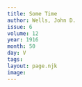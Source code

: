 ```yaml
---
title: Some Time
author: Wells, John D.
issue: 6
volume: 12
year: 1916
month: 50
day: V
tags:
layout: page.njk
image:
---
```




